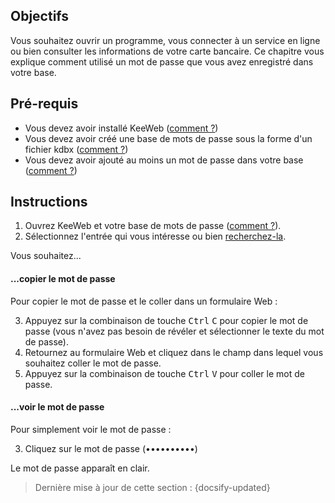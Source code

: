 ## Objectifs

Vous souhaitez ouvrir un programme, vous connecter à un service en ligne ou bien consulter les informations de votre carte bancaire. Ce chapitre vous explique comment utilisé un mot de passe que vous avez enregistré dans votre base.

## Pré-requis

- Vous devez avoir installé KeeWeb ([comment ?](fr/keeweb-installing.md))
- Vous devez avoir créé une base de mots de passe sous la forme d'un fichier kdbx ([comment ?](fr/keeweb-creating-new-database.md))
- Vous devez avoir ajouté au moins un mot de passe dans votre base ([comment ?](fr/keeweb-adding-password.md))

## Instructions

1. Ouvrez KeeWeb et votre base de mots de passe ([comment ?](fr/keeweb-opening-database.md)).
2. Sélectionnez l'entrée qui vous intéresse ou bien [recherchez-la](fr/keeweb-search-password.md).

Vous souhaitez...

<!-- tabs:start -->

#### **...copier le mot de passe**

Pour copier le mot de passe et le coller dans un formulaire Web :

3. Appuyez sur la combinaison de touche <kbd>Ctrl</kbd> <kbd>C</kbd> pour copier le mot de passe (vous n'avez pas besoin de révéler et sélectionner le texte du mot de passe).
4. Retournez au formulaire Web et cliquez dans le champ dans lequel vous souhaitez coller le mot de passe.
3. Appuyez sur la combinaison de touche <kbd>Ctrl</kbd> <kbd>V</kbd> pour coller le mot de passe.

#### **...voir le mot de passe**

Pour simplement voir le mot de passe :

3. Cliquez sur le mot de passe (••••••••••)

Le mot de passe apparaît en clair.

<!-- tabs:end -->

> Dernière mise à jour de cette section : {docsify-updated}
